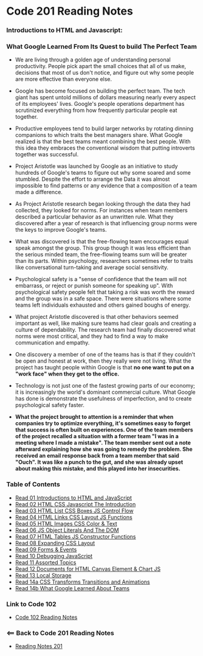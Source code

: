 # Code 201 Reading Notes

### Introductions to HTML and Javascript:

### What Google Learned From Its Quest to build The Perfect Team

- We are living through a golden age of understanding personal productivity. People pick apart the small choices that all of us make, decisions that most of us don't notice, and figure out why some people are more effective than everyone else.

- Google has become focused on building the perfect team. The tech giant has spent untold millions of dollars measuring nearly every aspect of its employees' lives. Google's people operations department has scrutinized everything from how frequently particular people eat together. 

- Productive employees tend to build larger networks by rotating dinning companions to which traits the best managers share. What Google realized is that the best teams meant combining the best people. With this idea they embraces the conventional wisdom that putting introverts together was successful. 

- Project Aristotle was launched by Google as an initiative to study hundreds of Google's teams to figure out why some soared and some stumbled. Despite the effort to arrange the Data it was almost impossible to find patterns or any evidence that a composition of a team made a difference.

- As Project Aristotle research began looking through the data they had collected, they looked for norms. For instances when team members described a particular behavior as an unwritten rule. What they discovered after a year of research is that influencing group norms were the keys to improve Google's teams.

- What was discovered is that the free-flowing team encourages equal speak amongst the group. This group though it was less efficient than the serious minded team, the free-flowing teams sum will be greater than its parts. Within psychology, researchers sometimes refer to traits like conversational turn-taking and average social sensitivity. 

- Psychological safety is a "sense of confidence that the team will not embarrass, or reject or punish someone for speaking up". With psychological safety people felt that taking a risk was worth the reward and the group was in a safe space. There were situations where some teams left individuals exhausted and others gained boughs of energy. 

- What project Aristotle discovered is that other behaviors seemed important as well, like making sure teams had clear goals and creating a culture of dependability. The research team had finally discovered what norms were most critical, and they had to find a way to make communication and empathy.

- One discovery a member of one of the teams has is that if they couldn't be open and honest at work, then they really were not living. What the project has taught people within Google is that **no one want to put on a "work face" when they get to the office.** 

- Technology is not just one of the fastest growing parts of our economy; it is increasingly the world's dominant commercial culture. What Google has done is demonstrate the usefulness of imperfection, and to create psychological safety faster.

- **What the project brought to attention is a reminder that when companies try to optimize everything, it's sometimes easy to forget that success is often built on experiences. One of the team members of the project recalled a situation with a former team "I was in a meeting where I made a mistake". The team member sent out a note afterward explaining how she was going to remedy the problem. She received an email response back from a team member that said "Ouch". It was like a punch to the gut, and she was already upset about making this mistake, and this played into her insecurities.**


### Table of Contents
- [Read 01 Introductions to HTML and JavaScript](Read01.md)
- [Read 02 HTML CSS Javascript The Introduction](Read02.md)
- [Read 03 HTML List CSS Boxes JS Control Flow](Read03.md)
- [Read 04 HTML Links CSS Layout JS Functions](Read04.md)
- [Read 05 HTML Images CSS Color & Text](Read05.md)
- [Read 06 JS Object Literals And The DOM](Read06.md)
- [Read 07 HTML Tables JS Constructor Functions](Read07.md)
- [Read 08 Expanding CSS Layout](Read08.md)
- [Read 09 Forms & Events](Read09.md)
- [Read 10 Debugging JavaScript](Read10.md)
- [Read 11 Assorted Topics](Read11.md)
- [Read 12 Documents for HTML Canvas Element & Chart JS](Read12.md)
- [Read 13 Local Storage](Read13.md)
- [Read 14a CSS Transforms Transitions and Animations](Read14A.md)
- [Read 14b What Google Learned About Teams](Read14A.md)

### Link to Code 102
- [Code 102 Reading Notes](https://jtaisey389.github.io/reading-notes/)

### <== Back to Code 201 Reading Notes
- [Reading Notes 201](https://jtaisey389.github.io/reading-notes201.md/)
